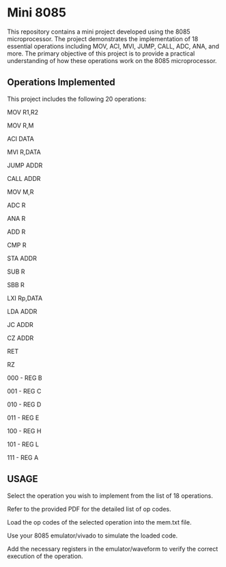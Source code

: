# Mini 8085
This repository contains a mini project developed using the 8085 microprocessor. The project demonstrates the implementation of 18 essential operations including MOV, ACI, MVI, JUMP, CALL, ADC, ANA, and more. The primary objective of this project is to provide a practical understanding of how these operations work on the 8085 microprocessor.

## Operations Implemented
This project includes the following 20 operations:

MOV R1,R2

MOV R,M

ACI DATA

MVI R,DATA

JUMP ADDR

CALL ADDR

MOV M,R

ADC R

ANA R 

ADD R

CMP R 

STA ADDR

SUB R

SBB R

LXI Rp,DATA

LDA ADDR

JC ADDR

CZ ADDR

RET

RZ

000 - REG B

001 - REG C

010 - REG D

011 - REG E

100 - REG H

101 - REG L

111 - REG A

## USAGE

Select the operation you wish to implement from the list of 18 operations.

Refer to the provided PDF for the detailed list of op codes.

Load the op codes of the selected operation into the mem.txt file.

Use your 8085 emulator/vivado to simulate the loaded code.

Add the necessary registers in the emulator/waveform to verify the correct execution of the operation.


